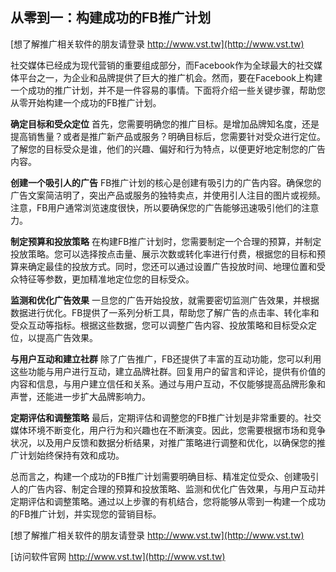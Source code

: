 ## **从零到一：构建成功的FB推广计划**

[想了解推广相关软件的朋友请登录 http://www.vst.tw](http://www.vst.tw)

社交媒体已经成为现代营销的重要组成部分，而Facebook作为全球最大的社交媒体平台之一，为企业和品牌提供了巨大的推广机会。然而，要在Facebook上构建一个成功的推广计划，并不是一件容易的事情。下面将介绍一些关键步骤，帮助您从零开始构建一个成功的FB推广计划。

**确定目标和受众定位**
首先，您需要明确您的推广目标。是增加品牌知名度，还是提高销售量？或者是推广新产品或服务？明确目标后，您需要针对受众进行定位。了解您的目标受众是谁，他们的兴趣、偏好和行为特点，以便更好地定制您的广告内容。

**创建一个吸引人的广告**
FB推广计划的核心是创建有吸引力的广告内容。确保您的广告文案简洁明了，突出产品或服务的独特卖点，并使用引人注目的图片或视频。注意，FB用户通常浏览速度很快，所以要确保您的广告能够迅速吸引他们的注意力。

**制定预算和投放策略**
在构建FB推广计划时，您需要制定一个合理的预算，并制定投放策略。您可以选择按点击量、展示次数或转化率进行付费，根据您的目标和预算来确定最佳的投放方式。同时，您还可以通过设置广告投放时间、地理位置和受众特征等参数，更加精准地定位您的目标受众。

**监测和优化广告效果**
一旦您的广告开始投放，就需要密切监测广告效果，并根据数据进行优化。FB提供了一系列分析工具，帮助您了解广告的点击率、转化率和受众互动等指标。根据这些数据，您可以调整广告内容、投放策略和目标受众定位，以提高广告效果。

**与用户互动和建立社群**
除了广告推广，FB还提供了丰富的互动功能，您可以利用这些功能与用户进行互动，建立品牌社群。回复用户的留言和评论，提供有价值的内容和信息，与用户建立信任和关系。通过与用户互动，不仅能够提高品牌形象和声誉，还能进一步扩大品牌影响力。

**定期评估和调整策略**
最后，定期评估和调整您的FB推广计划是非常重要的。社交媒体环境不断变化，用户行为和兴趣也在不断演变。因此，您需要根据市场和竞争状况，以及用户反馈和数据分析结果，对推广策略进行调整和优化，以确保您的推广计划始终保持有效和成功。

总而言之，构建一个成功的FB推广计划需要明确目标、精准定位受众、创建吸引人的广告内容、制定合理的预算和投放策略、监测和优化广告效果，与用户互动并定期评估和调整策略。通过以上步骤的有机结合，您将能够从零到一构建一个成功的FB推广计划，并实现您的营销目标。

[想了解推广相关软件的朋友请登录 http://www.vst.tw](http://www.vst.tw)


[访问软件官网 http://www.vst.tw](http://www.vst.tw)

